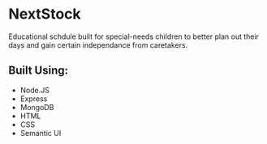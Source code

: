 <h1>NextStock </h1>
Educational schdule built for special-needs children to better plan out their days and gain certain independance from caretakers. 

<p><h2>Built Using:</h2></P>
<ul>
  <li>Node.JS</li>
  <li>Express</li>
  <li>MongoDB</li>
  <li>HTML</li>
  <li>CSS</li>
  <li>Semantic UI</li>
</UL>
